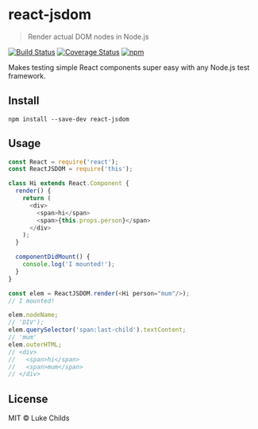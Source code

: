 # react-jsdom

> Render actual DOM nodes in Node.js

[![Build Status](https://travis-ci.org/lukechilds/react-jsdom.svg?branch=master)](https://travis-ci.org/lukechilds/react-jsdom)
[![Coverage Status](https://coveralls.io/repos/github/lukechilds/react-jsdom/badge.svg?branch=master)](https://coveralls.io/github/lukechilds/react-jsdom?branch=master)
[![npm](https://img.shields.io/npm/v/react-jsdom.svg)](https://www.npmjs.com/package/react-jsdom)

Makes testing simple React components super easy with any Node.js test framework.

## Install

```
npm install --save-dev react-jsdom
```

## Usage

```js
const React = require('react');
const ReactJSDOM = require('this');

class Hi extends React.Component {
  render() {
    return (
      <div>
        <span>hi</span>
        <span>{this.props.person}</span>
      </div>
    );
  }

  componentDidMount() {
    console.log('I mounted!');
  }
}

const elem = ReactJSDOM.render(<Hi person="mum"/>);
// I mounted!

elem.nodeName;
// 'DIV');
elem.querySelector('span:last-child').textContent;
// 'mum'
elem.outerHTML;
// <div>
//   <span>hi</span>
//   <span>mum</span>
// </div>
```

## License

MIT © Luke Childs
